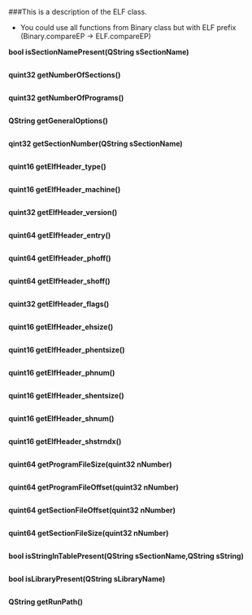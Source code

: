 ###This is a description of the ELF class.

* You could use all functions from Binary class but with ELF prefix (Binary.compareEP -> ELF.compareEP)

**bool isSectionNamePresent(QString sSectionName)**

```
```
**quint32 getNumberOfSections()**

```
```
**quint32 getNumberOfPrograms()**

```
```
**QString getGeneralOptions()**

```
```
**qint32 getSectionNumber(QString sSectionName)**

```
```
**quint16 getElfHeader_type()**

```
```
**quint16 getElfHeader_machine()**

```
```
**quint32 getElfHeader_version()**

```
```
**quint64 getElfHeader_entry()**

```
```
**quint64 getElfHeader_phoff()**

```
```
**quint64 getElfHeader_shoff()**

```
```
**quint32 getElfHeader_flags()**

```
```
**quint16 getElfHeader_ehsize()**

```
```
**quint16 getElfHeader_phentsize()**

```
```
**quint16 getElfHeader_phnum()**

```
```
**quint16 getElfHeader_shentsize()**

```
```
**quint16 getElfHeader_shnum()**

```
```
**quint16 getElfHeader_shstrndx()**

```
```
**quint64 getProgramFileSize(quint32 nNumber)**

```
```
**quint64 getProgramFileOffset(quint32 nNumber)**

```
```
**quint64 getSectionFileOffset(quint32 nNumber)**

```
```
**quint64 getSectionFileSize(quint32 nNumber)**

```
```
**bool isStringInTablePresent(QString sSectionName,QString sString)**

```
```
**bool isLibraryPresent(QString sLibraryName)**

```
```
**QString getRunPath()**


```
```
